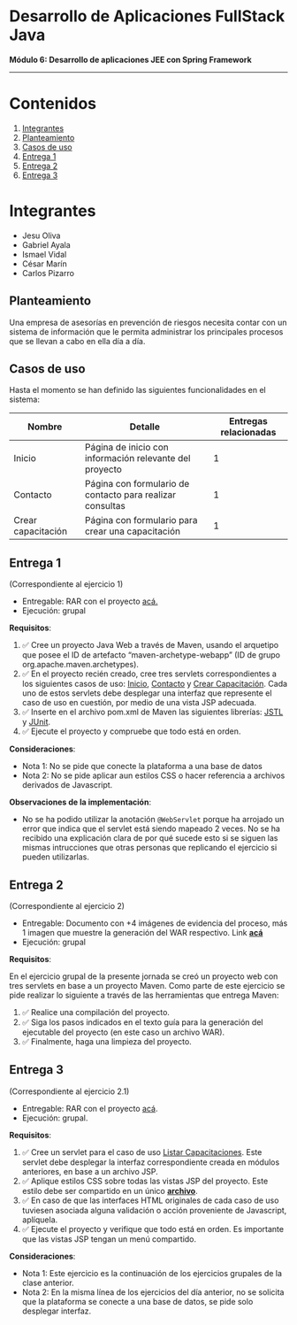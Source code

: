 # Desarrollo de Aplicaciones FullStack Java

**Módulo 6: Desarrollo de aplicaciones JEE con Spring Framework**

-----

# Contenidos

1. [Integrantes](#integrantes)
1. [Planteamiento](#planteamiento)
1. [Casos de uso](#casos-de-uso)
1. [Entrega 1](#entrega-1)
1. [Entrega 2](#entrega-2)
1. [Entrega 3](#entrega-3)


# Integrantes  

- Jesu Oliva
- Gabriel Ayala
- Ismael Vidal
- César Marín
- Carlos Pizarro 


## Planteamiento


Una empresa de asesorías en prevención de riesgos necesita contar con un sistema de información
que le permita administrar los principales procesos que se llevan a cabo en ella día a día.

## Casos de uso

Hasta el momento se han definido las siguientes funcionalidades en el sistema:

|Nombre|Detalle|Entregas relacionadas|  
|------|-------|-------|  
| Inicio | Página de inicio con información relevante del proyecto | 1 |  
| Contacto | Página con formulario de contacto para realizar consultas | 1 |  
| Crear capacitación | Página con formulario para crear una capacitación | 1 |  


## Entrega 1  

(Correspondiente al ejercicio 1)

- Entregable: RAR con el proyecto [acá.](https://github.com/CarlosPizarroMorales/modulo6/releases/tag/v1.0.0)  
- Ejecución: grupal  

**Requisitos**:

1. ✅ Cree un proyecto Java Web a través de Maven, usando el arquetipo que posee el ID de artefacto “maven-archetype-webapp” (ID de grupo org.apache.maven.archetypes).
1. ✅ En el proyecto recién creado, cree tres servlets correspondientes a los siguientes casos de uso: [Inicio][1], [Contacto][2] y [Crear Capacitación][3]. Cada uno de estos servlets debe desplegar una interfaz que represente el caso de uso en cuestión, por medio de una vista JSP adecuada.  
1. ✅ Inserte en el archivo pom.xml de Maven las siguientes librerías: [JSTL][4] y [JUnit][5]. 
1. ✅ Ejecute el proyecto y compruebe que todo está en orden.  

**Consideraciones**:
- Nota 1: No se pide que conecte la plataforma a una base de datos
- Nota 2: No se pide aplicar aun estilos CSS o hacer referencia a archivos derivados de Javascript.

**Observaciones de la implementación**:  

- No se ha podido utilizar la anotación `@WebServlet` porque ha arrojado un error que indica que el servlet está siendo mapeado 2 veces. No se ha recibido una explicación clara de por qué sucede esto si se siguen las mismas intrucciones que otras personas que replicando el ejercicio si pueden utilizarlas.
 


## Entrega 2

(Correspondiente al ejercicio 2)

- Entregable: Documento con +4 imágenes de evidencia del proceso, más 1 imagen que muestre la generación del WAR respectivo. Link [**acá**](https://drive.google.com/file/d/1_ucKQTTUTlvrtuic_qKTdy8uMjdEhMwt/view?usp=sharing)  
- Ejecución: grupal  

**Requisitos**:
  
En el ejercicio grupal de la presente jornada se creó un proyecto web con tres servlets en base a un proyecto Maven. Como parte de este ejercicio se pide realizar lo siguiente a través de las herramientas que entrega Maven:  

1. ✅ Realice una compilación del proyecto.
1. ✅ Siga los pasos indicados en el texto guía para la generación del ejecutable del proyecto (en este caso un archivo WAR).  
1. ✅ Finalmente, haga una limpieza del proyecto.  

## Entrega 3

(Correspondiente al ejercicio 2.1)

- Entregable: RAR con el proyecto [acá](https://github.com/CarlosPizarroMorales/modulo6/releases/tag/v3.0.0).  
- Ejecución: grupal.  

**Requisitos**:  

1. ✅ Cree un servlet para el caso de uso [Listar Capacitaciones][6]. Este servlet debe desplegar la interfaz  correspondiente creada en módulos anteriores, en base a un archivo JSP.  
1. ✅ Aplique estilos CSS sobre todas las vistas JSP del proyecto. Este estilo debe ser compartido en un único [**archivo**][7].  
1. ✅ En caso de que las interfaces HTML originales de cada caso de uso tuviesen asociada alguna validación o acción proveniente de Javascript, aplíquela.  
1. ✅ Ejecute el proyecto y verifique que todo está en orden. Es importante que las vistas JSP tengan un menú compartido.  

**Consideraciones**:

- Nota 1: Este ejercicio es la continuación de los ejercicios grupales de la clase anterior.
- Nota 2: En la misma línea de los ejercicios del día anterior, no se solicita que la plataforma se conecte a una base de datos, se pide solo desplegar interfaz.  









[1]:./src/main/java/cl/bootcamp/Inicio.java
[2]:./src/main/java/cl/bootcamp/Contacto.java
[3]:./src/main/java/cl/bootcamp/CrearCapacitacion.java
[4]:https://github.com/CarlosPizarroMorales/modulo6/blob/d6d6902df65dff92ad6800254418e4fb552af5ed/pom.xml#L32C2-L37C14  
[5]:https://github.com/CarlosPizarroMorales/modulo6/blob/d6d6902df65dff92ad6800254418e4fb552af5ed/pom.xml#L24C3-L29C18  
[6]:./src/main/java/cl/bootcamp/ListarCapacitaciones.java  
[7]:./src/main/webapp/css/style.css  



